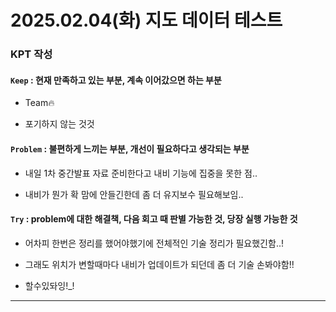 # 2025.02.04(화) 지도 데이터 테스트

### KPT 작성

#### `Keep` : 현재 만족하고 있는 부분, 계속 이어갔으면 하는 부분

- Team🔥

- 포기하지 않는 것것

#### `Problem` : 불편하게 느끼는 부분, 개선이 필요하다고 생각되는 부분

- 내일 1차 중간발표 자료 준비한다고 내비 기능에 집중을 못한 점..

- 내비가 뭔가 확 맘에 안들긴한데 좀 더 유지보수 필요해보임..

#### `Try` : problem에 대한 해결책, 다음 회고 때 판별 가능한 것, 당장 실행 가능한 것

- 어차피 한번은 정리를 했어야했기에 전체적인 기술 정리가 필요했긴함..!

- 그래도 위치가 변할때마다 내비가 업데이트가 되던데 좀 더 기술 손봐야함!!

- 할수있돠잉!_!

---